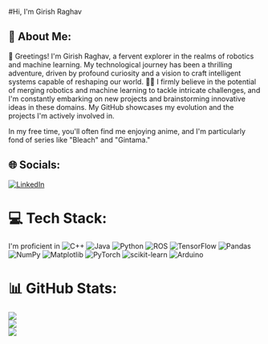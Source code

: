 #Hi, I'm Girish Raghav

## 💫 About Me:
👋 Greetings! I'm Girish Raghav, a fervent explorer in the realms of robotics and machine learning. My technological journey has been a thrilling adventure, driven by profound curiosity and a vision to craft intelligent systems capable of reshaping our world. 🤖💡 I firmly believe in the potential of merging robotics and machine learning to tackle intricate challenges, and I'm constantly embarking on new projects and brainstorming innovative ideas in these domains. My GitHub showcases my evolution and the projects I'm actively involved in.

In my free time, you'll often find me enjoying anime, and I'm particularly fond of series like "Bleach" and "Gintama."


## 🌐 Socials:
[![LinkedIn](https://img.shields.io/badge/LinkedIn-%230077B5.svg?logo=linkedin&logoColor=white)](https://linkedin.com/in/girish-raghav-m-58492a253) 

# 💻 Tech Stack:
I'm proficient in 
![C++](https://img.shields.io/badge/c++-%2300599C.svg?style=flat&logo=c%2B%2B&logoColor=white) ![Java](https://img.shields.io/badge/java-%23ED8B00.svg?style=flat&logo=openjdk&logoColor=white) ![Python](https://img.shields.io/badge/python-3670A0?style=flat&logo=python&logoColor=ffdd54) ![ROS](https://img.shields.io/badge/ros-%230A0FF9.svg?style=flat&logo=ros&logoColor=white) ![TensorFlow](https://img.shields.io/badge/TensorFlow-%23FF6F00.svg?style=flat&logo=TensorFlow&logoColor=white) ![Pandas](https://img.shields.io/badge/pandas-%23150458.svg?style=flat&logo=pandas&logoColor=white) ![NumPy](https://img.shields.io/badge/numpy-%23013243.svg?style=flat&logo=numpy&logoColor=white) ![Matplotlib](https://img.shields.io/badge/Matplotlib-%23ffffff.svg?style=flat&logo=Matplotlib&logoColor=black) ![PyTorch](https://img.shields.io/badge/PyTorch-%23EE4C2C.svg?style=flat&logo=PyTorch&logoColor=white) ![scikit-learn](https://img.shields.io/badge/scikit--learn-%23F7931E.svg?style=flat&logo=scikit-learn&logoColor=white) ![Arduino](https://img.shields.io/badge/-Arduino-00979D?style=flat&logo=Arduino&logoColor=white)
# 📊 GitHub Stats:
![](https://github-readme-stats.vercel.app/api?username=wreckage0907&theme=dark&hide_border=false&include_all_commits=false&count_private=false)<br/>
![](https://github-readme-streak-stats.herokuapp.com/?user=wreckage0907&theme=dark&hide_border=false)<br/>
![](https://github-readme-stats.vercel.app/api/top-langs/?username=wreckage0907&theme=dark&hide_border=false&include_all_commits=false&count_private=false&layout=compact)


<!-- Proudly created with GPRM ( https://gprm.itsvg.in ) -->
